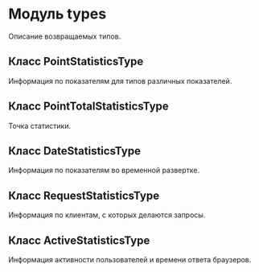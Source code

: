 # Модуль types

Описание возвращаемых типов.

## Класс PointStatisticsType

Информация по показателям для типов различных показателей.

## Класс PointTotalStatisticsType

Точка статистики.

## Класс DateStatisticsType

Информация по показателям во временной развертке.

## Класс RequestStatisticsType

Информация по клиентам, с которых делаются запросы.

## Класс ActiveStatisticsType

Информация активности пользователей и времени ответа браузеров.